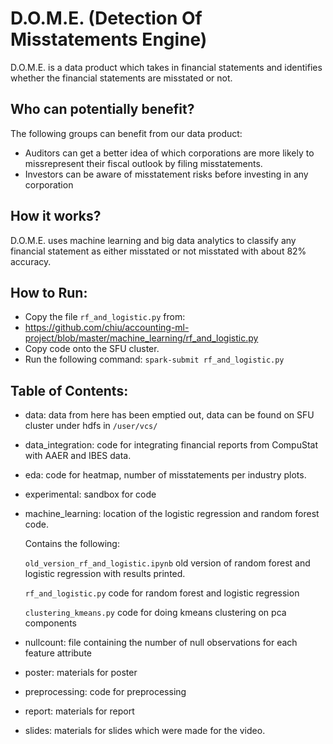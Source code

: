 # D.O.M.E. (Detection Of Misstatements Engine)
 
D.O.M.E. is a data product which takes in financial statements and identifies whether the financial statements are misstated or not.

## Who can potentially benefit?
The following groups can benefit from our data product:
* Auditors can get a better idea of which corporations are more likely to missrepresent their fiscal outlook by filing misstatements.
* Investors can be aware of misstatement risks before investing in any corporation

## How it works?
D.O.M.E. uses machine learning and big data analytics to classify any financial statement as either misstated or not misstated with about 82% accuracy.

## How to Run:
* Copy the file `rf_and_logistic.py` from:
* https://github.com/chiu/accounting-ml-project/blob/master/machine_learning/rf_and_logistic.py
* Copy code onto the SFU cluster.
* Run the following command: `spark-submit rf_and_logistic.py`


## Table of Contents:
* data: data from here has been emptied out, data can be found on SFU cluster under hdfs in `/user/vcs/`
* data_integration: code for integrating financial reports from CompuStat with AAER and IBES data. 
* eda: code for heatmap, number of misstatements per industry plots. 
* experimental: sandbox for code
* machine_learning: location of the logistic regression and random forest code. 
    
   Contains the following:
   
   `old_version_rf_and_logistic.ipynb` old version of random forest and logistic regression with results printed. 

  `rf_and_logistic.py` code for random forest and logistic regression
  
  `clustering_kmeans.py` code for doing kmeans clustering on pca components

* nullcount: file containing the number of null observations for each feature attribute
* poster: materials for poster
* preprocessing: code for preprocessing
* report: materials for report
* slides: materials for slides which were made for the video. 



